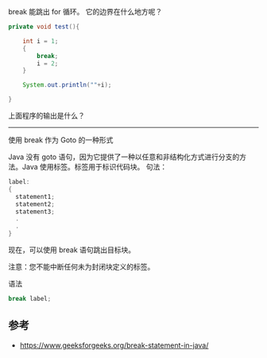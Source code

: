 break 能跳出 for 循环。
它的边界在什么地方呢？


```java
private void test(){

    int i = 1;
    {
        break;
        i = 2;
    }

    System.out.println(""+i);

}
```

上面程序的输出是什么？


----



使用 break 作为 Goto 的一种形式

Java 没有 goto 语句，因为它提供了一种以任意和非结构化方式进行分支的方法。Java 使用标签。标签用于标识代码块。 
句法： 

```java
label:
{
  statement1;
  statement2;
  statement3;
  .
  .
}
```

现在，可以使用 break 语句跳出目标块。 

注意：您不能中断任何未为封闭块定义的标签。 

语法 
```java
break label;
```


## 参考 
- https://www.geeksforgeeks.org/break-statement-in-java/